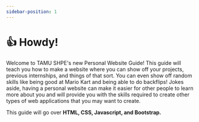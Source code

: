 ```yaml
---
sidebar-position: 1
---
```


# 👍 Howdy!

Welcome to TAMU SHPE's new Personal Website Guide! This guide will teach you how to make a website where you can show off your projects, previous internships, and things of that sort. You can even show off random skills like being good at Mario Kart and being able to do backflips! Jokes aside, having a personal website can make it easier for other people to learn more about you and will provide you with the skills required to create other types of web applications that you may want to create.

This guide will go over **HTML, CSS, Javascript, and Bootstrap.**